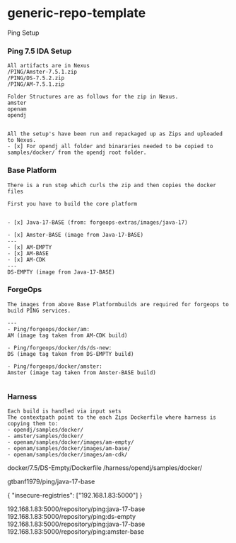 # generic-repo-template
Ping Setup
### Ping 7.5 IDA Setup
```
All artifacts are in Nexus
/PING/Amster-7.5.1.zip
/PING/DS-7.5.2.zip
/PING/AM-7.5.1.zip

Folder Structures are as follows for the zip in Nexus.
amster
openam
opendj


All the setup's have been run and repackaged up as Zips and uploaded to Nexus.
- [x] For opendj all folder and binararies needed to be copied to samples/docker/ from the opendj root folder.
```

### Base Platform
```
There is a run step which curls the zip and then copies the docker files

First you have to build the core platform


- [x] Java-17-BASE (from: forgeops-extras/images/java-17)
      
- [x] Amster-BASE (image from Java-17-BASE)
---
- [x] AM-EMPTY 
- [x] AM-BASE
- [x] AM-CDK
---
DS-EMPTY (image from Java-17-BASE)

```

### ForgeOps
```
The images from above Base Platformbuilds are required for forgeops to build PING services.

---
- Ping/forgeops/docker/am:
AM (image tag taken from AM-CDK build)

- Ping/forgeops/docker/ds/ds-new:
DS (image tag taken from DS-EMPTY build)

- Ping/forgeops/docker/amster:
Amster (image tag taken from Amster-BASE build)


```

### Harness
```
Each build is handled via input sets
The contextpath point to the each Zips Dockerfile where harness is copying them to:
- opendj/samples/docker/
- amster/samples/docker/
- openam/samples/docker/images/am-empty/
- openam/samples/docker/images/am-base/
- openam/samples/docker/images/am-cdk/
```


docker/7.5/DS-Empty/Dockerfile /harness/opendj/samples/docker/

gtbanf1979/ping/java-17-base

{
  "insecure-registries":
    ["192.168.1.83:5000"]
}

192.168.1.83:5000/repository/ping:java-17-base
192.168.1.83:5000/repository/ping:ds-empty
192.168.1.83:5000/repository/ping:java-17-base
192.168.1.83:5000/repository/ping:amster-base